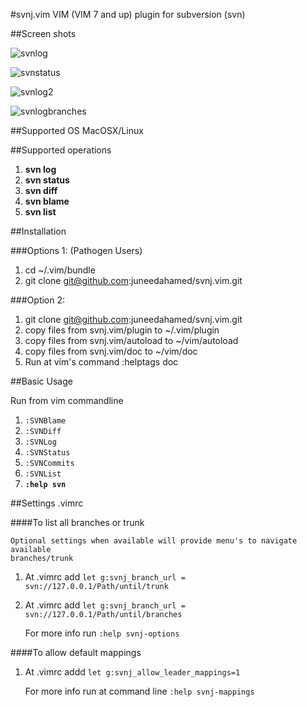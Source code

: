 #svnj.vim
VIM (VIM 7 and up) plugin for subversion (svn)

##Screen shots

![svnlog][1]

![svnstatus][2]

![svnlog2][3]

![svnlogbranches][4]

##Supported OS
MacOSX/Linux

##Supported operations

1. **svn log**
2. **svn status**
3. **svn diff**
4. **svn blame**
4. **svn list**


##Installation

###Options 1:  (Pathogen Users)

1. cd ~/.vim/bundle
2. git clone git@github.com:juneedahamed/svnj.vim.git

###Option 2:

1. git clone git@github.com:juneedahamed/svnj.vim.git
2. copy files from svnj.vim/plugin to ~/.vim/plugin
3. copy files from svnj.vim/autoload to ~/vim/autoload
4. copy files from svnj.vim/doc to ~/vim/doc
5. Run at vim's command    :helptags doc

##Basic Usage

Run from vim commandline

1. `:SVNBlame`
2. `:SVNDiff`
3. `:SVNLog`
4. `:SVNStatus`
5. `:SVNCommits`
6. `:SVNList`
7. **`:help svn`**

##Settings .vimrc 

####To list all branches or trunk

    Optional settings when available will provide menu's to navigate available
    branches/trunk

1. At .vimrc add  `let g:svnj_branch_url = svn://127.0.0.1/Path/until/trunk`
2. At .vimrc add  `let g:svnj_branch_url = svn://127.0.0.1/Path/until/branches`

   For more info run `:help svnj-options`

####To allow default mappings
1. At .vimrc addd  `let g:svnj_allow_leader_mappings=1`

    For more info run at command line `:help svnj-mappings`

[1]: http://i.imgur.com/oY6E2kP.png
[2]: http://i.imgur.com/I69Mny2.png
[3]: http://imgur.com/GTBhjVT 
[4]: http://imgur.com/QskUigu 
